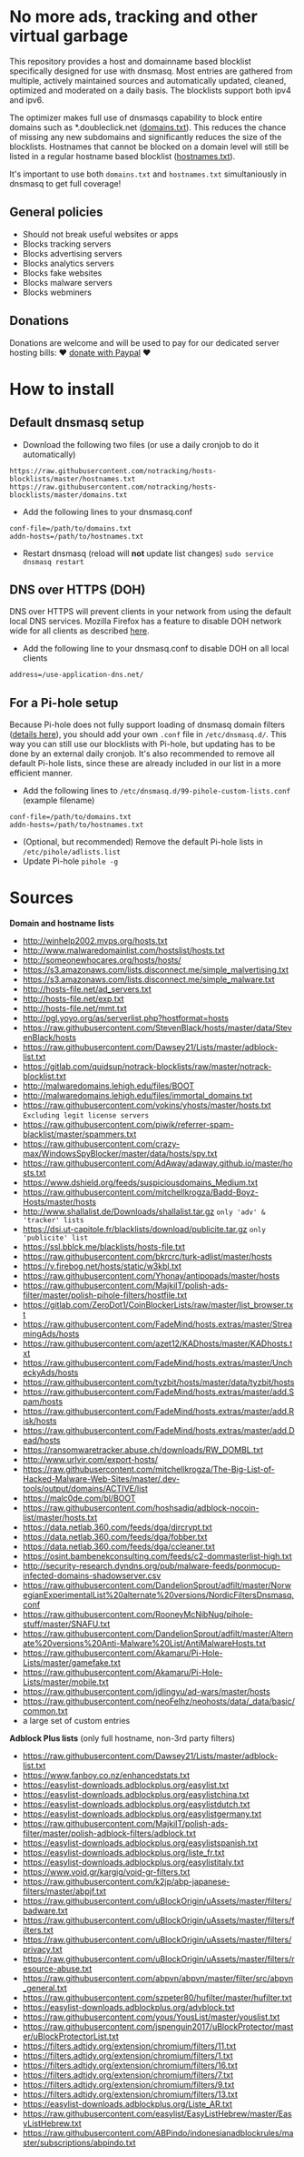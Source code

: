 # No more ads, tracking and other virtual garbage
This repository provides a host and domainname based blocklist specifically designed for use with dnsmasq.
Most entries are gathered from multiple, actively maintained sources and automatically updated, cleaned, optimized and moderated on a daily basis. The blocklists support both ipv4 and ipv6.

The optimizer makes full use of dnsmasqs capability to block entire domains such as *.doubleclick.net ([domains.txt](https://raw.github.com/notracking/hosts-blocklists/master/domains.txt)). This reduces the chance of missing any new subdomains and significantly reduces the size of the blocklists. Hostnames that cannot be blocked on a domain level will still be listed in a regular hostname based blocklist ([hostnames.txt](https://raw.github.com/notracking/hosts-blocklists/master/hostnames.txt)).

It's important to use both `domains.txt` and `hostnames.txt` simultaniously in dnsmasq to get full coverage!

## General policies
 - Should not break useful websites or apps
 - Blocks tracking servers
 - Blocks advertising servers
 - Blocks analytics servers
 - Blocks fake websites
 - Blocks malware servers
 - Blocks webminers

## Donations
Donations are welcome and will be used to pay for our dedicated server hosting bills: ❤️ [donate with Paypal](https://www.paypal.com/cgi-bin/webscr?cmd=_s-xclick&hosted_button_id=VPTVYWY3B7XWG&source=url) ❤️

# How to install
## Default dnsmasq setup
 - Download the following two files (or use a daily cronjob to do it automatically)
```
https://raw.githubusercontent.com/notracking/hosts-blocklists/master/hostnames.txt
https://raw.githubusercontent.com/notracking/hosts-blocklists/master/domains.txt
```
 - Add the following lines to your dnsmasq.conf
```
conf-file=/path/to/domains.txt
addn-hosts=/path/to/hostnames.txt
```
 - Restart dnsmasq (reload will **not** update list changes) `sudo service dnsmasq restart`

## DNS over HTTPS (DOH)
DNS over HTTPS will prevent clients in your network from using the default local DNS services. Mozilla Firefox has a feature to disable DOH network wide for all clients as described [here](https://support.mozilla.org/en-US/kb/configuring-networks-disable-dns-over-https).
 - Add the following line to your dnsmasq.conf to disable DOH on all local clients
 ```
 address=/use-application-dns.net/
 ```

## For a Pi-hole setup
Because Pi-hole does not fully support loading of dnsmasq domain filters ([details here](https://github.com/pi-hole/pi-hole/blob/1e87850952b6d886674b487f57e47fae1c20dc8a/gravity.sh#L338)), you should add your own `.conf` file in `/etc/dnsmasq.d/`. This way you can still use our blocklists with Pi-hole, but updating has to be done by an external daily cronjob. It's also recommended to remove all default Pi-hole lists, since these are already included in our list in a more efficient manner.

 - Add the following lines to `/etc/dnsmasq.d/99-pihole-custom-lists.conf` (example filename)
```
conf-file=/path/to/domains.txt
addn-hosts=/path/to/hostnames.txt
```
 - (Optional, but recommended) Remove the default Pi-hole lists in `/etc/pihole/adlists.list`
 - Update Pi-hole `pihole -g`

# Sources
**Domain and hostname lists**
 - http://winhelp2002.mvps.org/hosts.txt
 - http://www.malwaredomainlist.com/hostslist/hosts.txt
 - http://someonewhocares.org/hosts/hosts/
 - https://s3.amazonaws.com/lists.disconnect.me/simple_malvertising.txt
 - https://s3.amazonaws.com/lists.disconnect.me/simple_malware.txt
 - http://hosts-file.net/ad_servers.txt
 - http://hosts-file.net/exp.txt
 - http://hosts-file.net/mmt.txt
 - http://pgl.yoyo.org/as/serverlist.php?hostformat=hosts
 - https://raw.githubusercontent.com/StevenBlack/hosts/master/data/StevenBlack/hosts
 - https://raw.githubusercontent.com/Dawsey21/Lists/master/adblock-list.txt
 - https://gitlab.com/quidsup/notrack-blocklists/raw/master/notrack-blocklist.txt
 - http://malwaredomains.lehigh.edu/files/BOOT
 - http://malwaredomains.lehigh.edu/files/immortal_domains.txt
 - https://raw.githubusercontent.com/vokins/yhosts/master/hosts.txt `Excluding legit license servers`
 - https://raw.githubusercontent.com/piwik/referrer-spam-blacklist/master/spammers.txt
 - https://raw.githubusercontent.com/crazy-max/WindowsSpyBlocker/master/data/hosts/spy.txt
 - https://raw.githubusercontent.com/AdAway/adaway.github.io/master/hosts.txt
 - https://www.dshield.org/feeds/suspiciousdomains_Medium.txt
 - https://raw.githubusercontent.com/mitchellkrogza/Badd-Boyz-Hosts/master/hosts
 - http://www.shallalist.de/Downloads/shallalist.tar.gz `only 'adv' & 'tracker' lists`
 - https://dsi.ut-capitole.fr/blacklists/download/publicite.tar.gz `only 'publicite' list`
 - https://ssl.bblck.me/blacklists/hosts-file.txt
 - https://raw.githubusercontent.com/bkrcrc/turk-adlist/master/hosts
 - https://v.firebog.net/hosts/static/w3kbl.txt
 - https://raw.githubusercontent.com/Yhonay/antipopads/master/hosts
 - https://raw.githubusercontent.com/MajkiIT/polish-ads-filter/master/polish-pihole-filters/hostfile.txt
 - https://gitlab.com/ZeroDot1/CoinBlockerLists/raw/master/list_browser.txt
 - https://raw.githubusercontent.com/FadeMind/hosts.extras/master/StreamingAds/hosts
 - https://raw.githubusercontent.com/azet12/KADhosts/master/KADhosts.txt
 - https://raw.githubusercontent.com/FadeMind/hosts.extras/master/UncheckyAds/hosts
 - https://raw.githubusercontent.com/tyzbit/hosts/master/data/tyzbit/hosts
 - https://raw.githubusercontent.com/FadeMind/hosts.extras/master/add.Spam/hosts
 - https://raw.githubusercontent.com/FadeMind/hosts.extras/master/add.Risk/hosts
 - https://raw.githubusercontent.com/FadeMind/hosts.extras/master/add.Dead/hosts
 - https://ransomwaretracker.abuse.ch/downloads/RW_DOMBL.txt
 - http://www.urlvir.com/export-hosts/
 - https://raw.githubusercontent.com/mitchellkrogza/The-Big-List-of-Hacked-Malware-Web-Sites/master/.dev-tools/output/domains/ACTIVE/list
 - https://malc0de.com/bl/BOOT
 - https://raw.githubusercontent.com/hoshsadiq/adblock-nocoin-list/master/hosts.txt
 - https://data.netlab.360.com/feeds/dga/dircrypt.txt
 - https://data.netlab.360.com/feeds/dga/fobber.txt
 - https://data.netlab.360.com/feeds/dga/ccleaner.txt
 - https://osint.bambenekconsulting.com/feeds/c2-dommasterlist-high.txt
 - http://security-research.dyndns.org/pub/malware-feeds/ponmocup-infected-domains-shadowserver.csv
 - https://raw.githubusercontent.com/DandelionSprout/adfilt/master/NorwegianExperimentalList%20alternate%20versions/NordicFiltersDnsmasq.conf
 - https://raw.githubusercontent.com/RooneyMcNibNug/pihole-stuff/master/SNAFU.txt
 - https://raw.githubusercontent.com/DandelionSprout/adfilt/master/Alternate%20versions%20Anti-Malware%20List/AntiMalwareHosts.txt
 - https://raw.githubusercontent.com/Akamaru/Pi-Hole-Lists/master/gamefake.txt
 - https://raw.githubusercontent.com/Akamaru/Pi-Hole-Lists/master/mobile.txt
 - https://raw.githubusercontent.com/jdlingyu/ad-wars/master/hosts
 - https://raw.githubusercontent.com/neoFelhz/neohosts/data/_data/basic/common.txt
 - a large set of custom entries
  
**Adblock Plus lists** (only full hostname, non-3rd party filters)
 - https://raw.githubusercontent.com/Dawsey21/Lists/master/adblock-list.txt
 - https://www.fanboy.co.nz/enhancedstats.txt
 - https://easylist-downloads.adblockplus.org/easylist.txt
 - https://easylist-downloads.adblockplus.org/easylistchina.txt
 - https://easylist-downloads.adblockplus.org/easylistdutch.txt
 - https://easylist-downloads.adblockplus.org/easylistgermany.txt
 - https://raw.githubusercontent.com/MajkiIT/polish-ads-filter/master/polish-adblock-filters/adblock.txt
 - https://easylist-downloads.adblockplus.org/easylistspanish.txt
 - https://easylist-downloads.adblockplus.org/liste_fr.txt
 - https://easylist-downloads.adblockplus.org/easylistitaly.txt
 - https://www.void.gr/kargig/void-gr-filters.txt
 - https://raw.githubusercontent.com/k2jp/abp-japanese-filters/master/abpjf.txt
 - https://raw.githubusercontent.com/uBlockOrigin/uAssets/master/filters/badware.txt
 - https://raw.githubusercontent.com/uBlockOrigin/uAssets/master/filters/filters.txt
 - https://raw.githubusercontent.com/uBlockOrigin/uAssets/master/filters/privacy.txt
 - https://raw.githubusercontent.com/uBlockOrigin/uAssets/master/filters/resource-abuse.txt
 - https://raw.githubusercontent.com/abpvn/abpvn/master/filter/src/abpvn_general.txt
 - https://raw.githubusercontent.com/szpeter80/hufilter/master/hufilter.txt
 - https://easylist-downloads.adblockplus.org/advblock.txt
 - https://raw.githubusercontent.com/yous/YousList/master/youslist.txt
 - https://raw.githubusercontent.com/jspenguin2017/uBlockProtector/master/uBlockProtectorList.txt
 - https://filters.adtidy.org/extension/chromium/filters/11.txt
 - https://filters.adtidy.org/extension/chromium/filters/1.txt
 - https://filters.adtidy.org/extension/chromium/filters/16.txt
 - https://filters.adtidy.org/extension/chromium/filters/7.txt
 - https://filters.adtidy.org/extension/chromium/filters/9.txt
 - https://filters.adtidy.org/extension/chromium/filters/13.txt
 - https://easylist-downloads.adblockplus.org/Liste_AR.txt
 - https://raw.githubusercontent.com/easylist/EasyListHebrew/master/EasyListHebrew.txt
 - https://raw.githubusercontent.com/ABPindo/indonesianadblockrules/master/subscriptions/abpindo.txt

